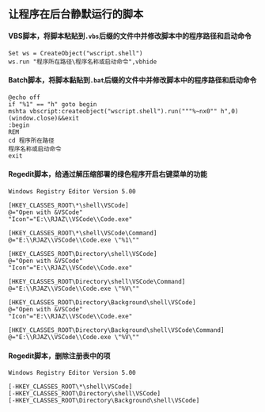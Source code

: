 ## 让程序在后台静默运行的脚本
#### VBS脚本，将脚本粘贴到`.vbs`后缀的文件中并修改脚本中的程序路径和启动命令
    Set ws = CreateObject("wscript.shell")
    ws.run "程序所在路径\程序名称或启动命令",vbhide
#### Batch脚本，将脚本黏贴到`.bat`后缀的文件中并修改脚本中的程序路径和启动命令
    @echo off
    if "%1" == "h" goto begin
    mshta vbscript:createobject("wscript.shell").run("""%~nx0"" h",0)(window.close)&&exit
    :begin
    REM
    cd 程序所在路径
    程序名称或启动命令
    exit
#### Regedit脚本，给通过解压缩部署的绿色程序开启右键菜单的功能
    Windows Registry Editor Version 5.00
    
    [HKEY_CLASSES_ROOT\*\shell\VSCode]
    @="Open with &VSCode"
    "Icon"="E:\\RJAZ\\VSCode\\Code.exe"
    
    [HKEY_CLASSES_ROOT\*\shell\VSCode\Command]
    @="E:\\RJAZ\\VSCode\\Code.exe \"%1\""
    
    [HKEY_CLASSES_ROOT\Directory\shell\VSCode]
    @="Open with &VSCode"
    "Icon"="E:\\RJAZ\\VSCode\\Code.exe"
    
    [HKEY_CLASSES_ROOT\Directory\shell\VSCode\Command]
    @="E:\\RJAZ\\VSCode\\Code.exe \"%V\""
    
    [HKEY_CLASSES_ROOT\Directory\Background\shell\VSCode]
    @="Open with &VSCode"
    "Icon"="E:\\RJAZ\\VSCode\\Code.exe"
    
    [HKEY_CLASSES_ROOT\Directory\Background\shell\VSCode\Command]
    @="E:\\RJAZ\\VSCode\\Code.exe \"%V\""
#### Regedit脚本，删除注册表中的项
    Windows Registry Editor Version 5.00
    
    [-HKEY_CLASSES_ROOT\*\shell\VSCode]
    [-HKEY_CLASSES_ROOT\Directory\shell\VSCode]
    [-HKEY_CLASSES_ROOT\Directory\Background\shell\VSCode]
